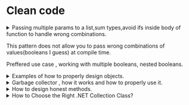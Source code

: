 
# Clean code #
<details>
           <summary>Passing multiple params to a list,sum types,avoid ifs inside body of function to handle wrong combinations.
                      <p>This pattern does not allow you to pass wrong combinations of values(booleans I guess) at compile time.</p>
                      <p>Preffered use case , working with multiple booleans, nested booleans.</p>
           </summary>
           <a href="https://www.dotnetcurry.com/patterns-practices/1520/function-parameters-csharp-anti-pattern">Function parameters in C# and the flattened sum type anti-pattern</a>
</details>

<details>
           <summary>
                    Examples of how to properly design objects.
           </summary>
           <a href="https://www.dotnetcurry.com/patterns-practices/1475/data-objects-csharp-examples">Designing Data Objects in C#: More examples
</a>
</details>
<details>
           <summary>
                    Garbage collector , how it works and how to properly use it.
           </summary>
           <a href="https://www.dotnetcurry.com/csharp/1471/garbage-collection-csharp-dotnet-core">Garbage Collection in C# (.NET Framework and .NET Core)

</a>
</details>
<details>
           <summary>
                    How to design honest methods.
           </summary>
           <a href="https://www.dotnetcurry.com/patterns-practices/1449/pure-impure-methods-csharp">Writing Honest Methods in C#


</a>
</details>

<details>
           <summary>
                   How to Choose the Right .NET Collection Class?
           </summary>
           <a href="https://www.dotnetcurry.com/csharp/1466/csharp-dotnet-collection-class">How to Choose the Right .NET Collection Class?

</a>
</details>


